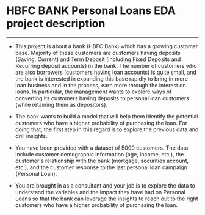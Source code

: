 # HBFC BANK Personal Loans EDA project description
--------------------------------------

* This project is about a bank (HBFC Bank) which has a growing customer base. Majority of these customers are customers having deposits (Saving, Current) and Term Deposit (including Fixed Deposits and Recurring deposit accounts) in the bank. The number of customers who are also borrowers (customers having loan accounts) is quite small, and the bank is interested in expanding this base rapidly to bring in more loan business and in the process, earn more through the interest on loans. In particular, the management wants to explore ways of converting its customers having deposits to personal loan customers (while retaining them as depositors).

* The bank wants to build a model that will help them identify the potential customers who have a higher probability of purchasing the loan. For doing that, the first step in this regard is to explore the previous data and drill insights.

* You have been provided with a dataset of 5000 customers. The data include customer demographic information (age, income, etc.), the customer's relationship with the bank (mortgage, securities account, etc.), and the customer response to the last personal loan campaign (Personal Loan).

* You are brought in as a consultant and your job is to explore the data to understand the variables and the impact they have had on Personal Loans so that the bank can leverage the insights to reach out to the right customers who have a higher probability of purchasing the loan.

